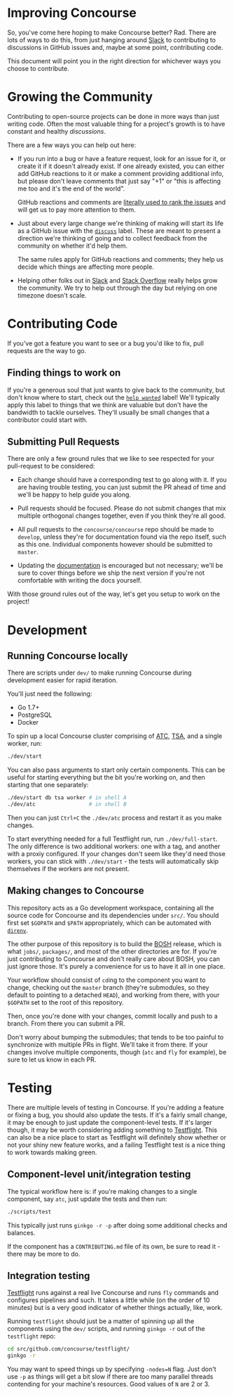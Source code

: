 # Improving Concourse

So, you've come here hoping to make Concourse better? Rad. There are lots of
ways to do this, from just hanging around [Slack](https://slack.concourse.ci)
to contributing to discussions in GitHub issues and, maybe at some point,
contributing code.

This document will point you in the right direction for whichever ways you
choose to contribute.


# Growing the Community

Contributing to open-source projects can be done in more ways than just
writing code. Often the most valuable thing for a project's growth is to have
constant and healthy *discussions*.

There are a few ways you can help out here:

* If you run into a bug or have a feature request, look for an issue for it, or
  create it if it doesn't already exist. If one already existed, you can either
  add GitHub reactions to it or make a comment providing additional info, but
  please don't leave comments that just say "+1" or "this is affecting me too
  and it's the end of the world".

  GitHub reactions and comments are [literally used to rank the
  issues](https://github.com/vito/customs/blob/master/src/GitHub.elm#L111-L126)
  and will get us to pay more attention to them.

* Just about every large change we're thinking of making will start its life as
  a GitHub issue with the
  [`discuss`](https://github.com/issues?q=is%3Aopen+is%3Aissue+user%3Aconcourse+label%3A%22discuss%22)
  label. These are meant to present a direction we're thinking of going and to
  collect feedback from the community on whether it'd help them.

  The same rules apply for GitHub reactions and comments; they help us decide
  which things are affecting more people.

* Helping other folks out in [Slack](https://slack.concourse.ci) and [Stack
  Overflow](http://stackoverflow.com/questions/tagged/concourse) really helps
  grow the community. We try to help out through the day but relying on one
  timezone doesn't scale.



# Contributing Code

If you've got a feature you want to see or a bug you'd like to fix, pull
requests are the way to go.

## Finding things to work on

If you're a generous soul that just wants to give back to the community, but
don't know where to start, check out the [`help
wanted`](https://github.com/issues?q=is%3Aopen+is%3Aissue+user%3Aconcourse+label%3A%22help+wanted%22)
label! We'll typically apply this label to things that we think are valuable
but don't have the bandwidth to tackle ourselves. They'll usually be small
changes that a contributor could start with.

## Submitting Pull Requests

There are only a few ground rules that we like to see respected for
your pull-request to be considered:

- Each change should have a corresponding test to go along with it. If you are
  having trouble testing, you can just submit the PR ahead of time and we'll be
  happy to help guide you along.

- Pull requests should be focused. Please do not submit changes that mix
  multiple orthogonal changes together, even if you think they're all good.

- All pull requests to the `concourse/concourse` repo should be made to
  `develop`, unless they're for documentation found via the repo itself, such as
  this one. Individual components however should be submitted to `master`.

- Updating the
  [documentation](https://github.com/concourse/concourse/tree/develop/docs) is
  encouraged but not necessary; we'll be sure to cover things before we ship
  the next version if you're not comfortable with writing the docs yourself.

With those ground rules out of the way, let's get you setup to work on
the project!



# Development

## Running Concourse locally

There are scripts under `dev/` to make running Concourse during development
easier for rapid iteration.

You'll just need the following:

* Go 1.7+
* PostgreSQL
* Docker

To spin up a local Concourse cluster comprising of
[ATC](https://github.com/concourse/atc),
[TSA](https://github.com/concourse/tsa), and a single worker, run:

```sh
./dev/start
```

You can also pass arguments to start only certain components. This can be
useful for starting everything but the bit you're working on, and then starting
that one separately:

```sh
./dev/start db tsa worker # in shell A
./dev/atc                 # in shell B
```

Then you can just `Ctrl+C` the `./dev/atc` process and restart it as you make
changes.

To start everything needed for a full Testflight run, run `./dev/full-start`.
The only difference is two additional workers: one with a tag, and another with
a proxiy configured. If your changes don't seem like they'd need those workers,
you can stick with `./dev/start` - the tests will automatically skip themselves
if the workers are not present.


## Making changes to Concourse

This repository acts as a Go development workspace, containing all the source
code for Concourse and its dependencies under `src/`. You should first set
`$GOPATH` and `$PATH` appropriately, which can be automated with
[`direnv`](https://direnv.net/).

The other purpose of this repository is to build the [BOSH](https://bosh.io)
release, which is what `jobs/`, `packages/`, and most of the other directories
are for. If you're just contributing to Concourse and don't really care about
BOSH, you can just ignore those. It's purely a convenience for us to have it
all in one place.

Your workflow should consist of `cd`ing to the component you want to change,
checking out the `master` branch (they're submodules, so they default to
pointing to a detached `HEAD`), and working from there, with your `$GOPATH` set
to the root of this repository.

Then, once you're done with your changes, commit locally and push to a branch.
From there you can submit a PR.

Don't worry about bumping the submodules; that tends to be too painful
to synchronize with multiple PRs in flight. We'll take it from there. If your
changes involve multiple components, though (`atc` and `fly` for example), be
sure to let us know in each PR.


# Testing

There are multiple levels of testing in Concourse. If you're adding a feature
or fixing a bug, you should also update the tests. If it's a fairly small
change, it may be enough to just update the component-level tests. If it's
larger though, it may be worth considering adding something to
[Testflight](https://github.com/concourse/testflight). This can also be a nice
place to start as Testflight will definitely show whether or not your shiny new
feature works, and a failing Testflight test is a nice thing to work towards
making green.


## Component-level unit/integration testing

The typical workflow here is: if you're making changes to a single component,
say `atc`, just update the tests and then run:

```sh
./scripts/test
```

This typically just runs `ginkgo -r -p` after doing some additional checks and
balances.

If the component has a `CONTRIBUTING.md` file of its own, be sure to read it -
there may be more to do.


## Integration testing

[Testflight](https://github.com/concourse/testflight) runs against a real live
Concourse and runs `fly` commands and configures pipelines and such. It takes a
little while (on the order of 10 minutes) but is a very good indicator of
whether things actually, like, work.

Running `testflight` should just be a matter of spinning up all the components
using the `dev/` scripts, and running `ginkgo -r` out of the `testflight` repo:

```sh
cd src/github.com/concourse/testflight/
ginkgo -r
```

You may want to speed things up by specifying `-nodes=N` flag. Just don't use
`-p` as things will get a bit slow if there are too many parallel threads
contending for your machine's resources. Good values of `N` are 2 or 3.
